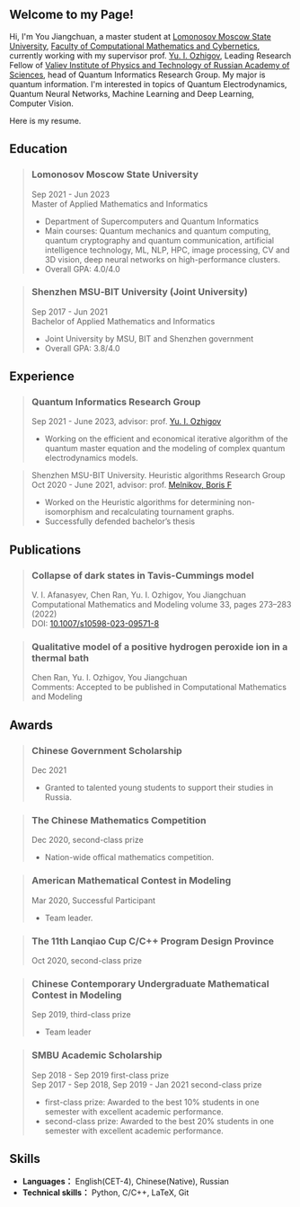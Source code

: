 ## Welcome to my Page!  
Hi, I'm You Jiangchuan, a master student at [Lomonosov Moscow State University](https://www.msu.ru/en/), [Faculty of Computational Mathematics and Cybernetics](https://cs.msu.ru/en), currently working with my supervisor prof. [Yu. I. Ozhigov](https://ru.wikipedia.org/wiki/%D0%9E%D0%B6%D0%B8%D0%B3%D0%BE%D0%B2,_%D0%AE%D1%80%D0%B8%D0%B9_%D0%98%D0%B3%D0%BE%D1%80%D0%B5%D0%B2%D0%B8%D1%87), Leading Research Fellow of [Valiev Institute of Physics and Technology of Russian Academy
of Sciences](https://ftian.ru/en/), head of Quantum Informatics Research Group. My major is quantum information. I'm interested in topics of Quantum Electrodynamics, Quantum Neural Networks, Machine Learning and Deep Learning, Computer Vision.

Here is my resume.

## Education
> ### Lomonosov Moscow State University  
> Sep 2021 - Jun 2023  
> Master of Applied Mathematics and Informatics  
> - Department of Supercomputers and Quantum Informatics
> - Main courses: Quantum mechanics and quantum computing, quantum cryptography and quantum communication, artificial intelligence technology, ML, NLP, HPC, image processing, CV and 3D vision, deep neural networks on high-performance clusters.
> - Overall GPA: 4.0/4.0  

> ### Shenzhen MSU‐BIT University (Joint University)  
> Sep 2017 - Jun 2021   
> Bachelor of Applied Mathematics and Informatics  
> - Joint University by MSU, BIT and Shenzhen government  
> - Overall GPA: 3.8/4.0  


## Experience
> ### Quantum Informatics Research Group  
> Sep 2021 - June 2023, advisor: prof. [Yu. I. Ozhigov](https://ru.wikipedia.org/wiki/%D0%9E%D0%B6%D0%B8%D0%B3%D0%BE%D0%B2,_%D0%AE%D1%80%D0%B8%D0%B9_%D0%98%D0%B3%D0%BE%D1%80%D0%B5%D0%B2%D0%B8%D1%87)  
> - Working on the efficient and economical iterative algorithm of the quantum master equation and the modeling of complex quantum electrodynamics models.

> Shenzhen MSU-BIT University. Heuristic algorithms Research Group   
> Oct 2020 - June 2021, advisor: prof. [Melnikov, Boris F](https://www.mathnet.ru/php/person.phtml?personid=27967&option_lang=eng)   
> - Worked on the Heuristic algorithms for determining non-isomorphism and recalculating tournament graphs.  
> - Successfully defended bachelor’s thesis  



## Publications  
> ### Collapse of dark states in Tavis-Cummings model  
> V. I. Afanasyev, Chen Ran, Yu. I. Ozhigov, You Jiangchuan  
> Computational Mathematics and Modeling volume 33, pages 273–283 (2022)  
> DOI: [10.1007/s10598-023-09571-8](https://doi.org/10.1007/s10598-023-09571-8)  

> ### Qualitative model of a positive hydrogen peroxide ion in a thermal bath  
> Chen Ran, Yu. I. Ozhigov, You Jiangchuan  
> Comments: Accepted to be published in Computational Mathematics and Modeling  


## Awards   
> ### Chinese Government Scholarship  
> Dec 2021    
> - Granted to talented young students to support their studies in Russia.  

> ### The Chinese Mathematics Competition  
> Dec 2020, second-class prize  
> - Nation-wide offical mathematics competition.  

> ### American Mathematical Contest in Modeling    
> Mar 2020, Successful Participant  
> - Team leader.  

> ### The 11th Lanqiao Cup C/C++ Program Design Province  
>  Oct 2020, second-class prize  

> ### Chinese Contemporary Undergraduate Mathematical Contest in Modeling  
> Sep 2019, third-class prize  
> - Team leader  

> ### SMBU Academic Scholarship  
> Sep 2018 - Sep 2019 first-class prize  
> Sep 2017 - Sep 2018, Sep 2019 - Jan 2021 second-class prize  
> - first-class prize: Awarded to the best 10% students in one semester with excellent academic performance.  
> - second-class prize: Awarded to the best 20% students in one semester with excellent academic performance.  


## Skills  
* **Languages：** English(CET-4), Chinese(Native), Russian  
* **Technical skills：** Python, C/C++, LaTeX, Git    





